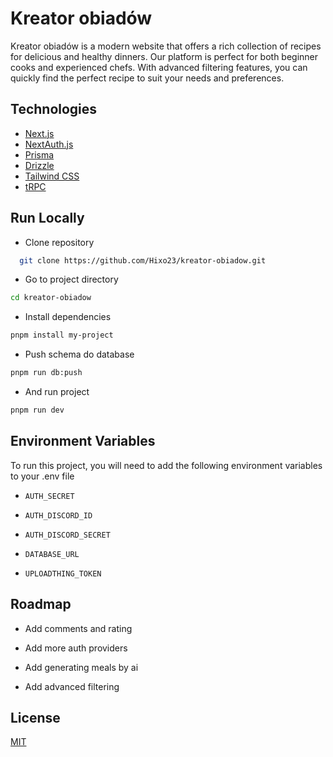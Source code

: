 # Kreator obiadów

Kreator obiadów is a modern website that offers a rich collection of recipes for delicious and healthy dinners. Our platform is perfect for both beginner cooks and experienced chefs. With advanced filtering features, you can quickly find the perfect recipe to suit your needs and preferences.

## Technologies

- [Next.js](https://nextjs.org)
- [NextAuth.js](https://next-auth.js.org)
- [Prisma](https://prisma.io)
- [Drizzle](https://orm.drizzle.team)
- [Tailwind CSS](https://tailwindcss.com)
- [tRPC](https://trpc.io)

## Run Locally

- Clone repository

```bash
  git clone https://github.com/Hixo23/kreator-obiadow.git
```

- Go to project directory

```bash
cd kreator-obiadow
```

- Install dependencies

```bash
pnpm install my-project
```

- Push schema do database

```bash
pnpm run db:push
```

- And run project

```bash
pnpm run dev
```

## Environment Variables

To run this project, you will need to add the following environment variables to your .env file

- `AUTH_SECRET`
- `AUTH_DISCORD_ID`
- `AUTH_DISCORD_SECRET`

- `DATABASE_URL`
- `UPLOADTHING_TOKEN`

## Roadmap

- Add comments and rating

- Add more auth providers

- Add generating meals by ai

- Add advanced filtering

## License

[MIT](https://choosealicense.com/licenses/mit/)
